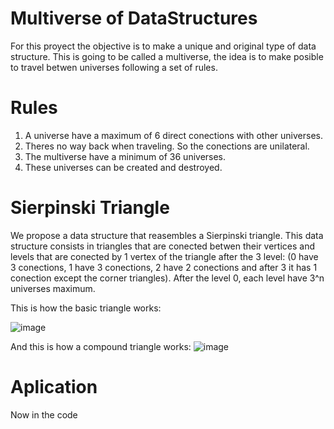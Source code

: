 # Multiverse of DataStructures
For this proyect the objective is to make a unique and original type of data structure. 
This is going to be called a multiverse, the idea is to make posible to travel betwen universes following a set of rules.

# Rules
1. A universe have a maximum of 6 direct conections with other universes.
2. Theres no way back when traveling. So the conections are unilateral.
3. The multiverse have a minimum of 36 universes.
4. These universes can be created and destroyed.

# Sierpinski Triangle
We propose a data structure that reasembles a Sierpinski triangle.
This data structure consists in triangles that are conected betwen their vertices and levels that are conected by 1 vertex of the triangle after the 3 level:
(0 have 3 conections, 1 have 3 conections, 2 have 2 conections and after 3 it has 1 conection except the corner triangles).
After the level 0, each level have 3^n universes maximum.

This is how the basic triangle works:

![image](https://github.com/user-attachments/assets/0843d112-bd0c-489a-9ced-d43c17bf9f70)

And this is how a compound triangle works:
![image](https://github.com/user-attachments/assets/56039b75-92d3-443a-9287-7a8bd3d71ef1)

# Aplication
Now in the code 


